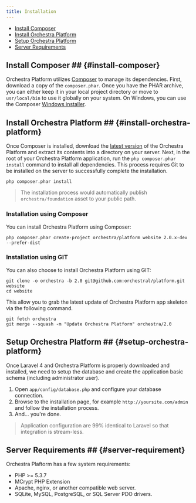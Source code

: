 ```yaml
---
title: Installation
---
```


* [Install Composer](#install-composer)
* [Install Orchestra Platform](#install-orchestra-platform)
* [Setup Orchestra Platform](#setup-orchestra-platform)
* [Server Requirements](#server-requirement)

## Install Composer ## {#install-composer}

Orchestra Platform utilizes [Composer](http://getcomposer.org/) to manage its dependencies. First, download a copy of the `composer.phar`. Once you have the PHAR archive, you can either keep it in your local project directory or move to `usr/local/bin` to use it globally on your system. On Windows, you can use the Composer [Windows installer](https://getcomposer.org/Composer-Setup.exe).

## Install Orchestra Platform ## {#install-orchestra-platform}

Once Composer is installed, download the [latest version](https://github.com/orchestral/platform/archive/master.zip) of the Orchestra Platform and extract its contents into a directory on your server. Next, in the root of your Orchestra Platform application, run the `php composer.phar install` command to install all dependencies. This process requires Git to be installed on the server to successfully complete the installation.

	php composer.phar install

> The installation process would automatically publish `orchestra/foundation` asset to your public path.

### Installation using Composer

You can install Orchestra Platform using Composer:

	php composer.phar create-project orchestra/platform website 2.0.x-dev --prefer-dist

### Installation using GIT

You can also choose to install Orchestra Platform using GIT:


	git clone -o orchestra -b 2.0 git@github.com:orchestral/platform.git website
	cd website

This allow you to grab the latest update of Orchestra Platform app skeleton via the following command.


	git fetch orchestra
	git merge --squash -m "Update Orchestra Platform" orchestra/2.0


## Setup Orchestra Platform ## {#setup-orchestra-platform}

Once Laravel 4 and Orchestra Platform is properly downloaded and installed, we need to setup the database and create the application basic schema (including administrator user).

1. Open `app/config/database.php` and configure your database connection.
2. Browse to the installation page, for example `http://yoursite.com/admin` and follow the installation process.
3. And... you're done.

> Application configuration are 99% identical to Laravel so that integration is stream-less.

## Server Requirements ## {#server-requirement}

Orchestra Plaftorm has a few system requirements:

* PHP >= 5.3.7
* MCrypt PHP Extension
* Apache, nginx, or another compatible web server.
* SQLite, MySQL, PostgreSQL, or SQL Server PDO drivers.
